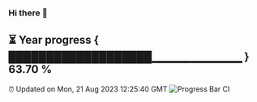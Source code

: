 ### Hi there 👋
⏳ Year progress { ███████████████████▁▁▁▁▁▁▁▁▁▁▁ } 63.70 %
---
⏰ Updated on Mon, 21 Aug 2023 12:25:40 GMT
![Progress Bar CI](https://github.com/liununu/liununu/workflows/Progress%20Bar%20CI/badge.svg)
